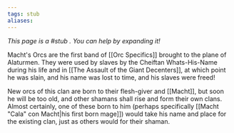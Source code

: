 ```yaml
---
tags: stub
aliases:
---
```


*This page is a #stub . You can help by expanding it!*

Macht's Orcs are the first band of [[Orc Specifics]] brought to the plane of Alaturmen. They were used by slaves by the Cheiftan Whats-His-Name during his life and in [[The Assault of the Giant Decenters]], at which point he was slain, and his name was lost to time, and his slaves were freed! 

New orcs of this clan are born to their flesh-giver and [[Macht]], but soon he will be too old, and other shamans shall rise and form their own clans. Almost certainly, one of these born to him (perhaps specifically [[Macht "Cala" con Macht|his first born mage]]) would take his name and place for the existing clan, just as others would for their shaman. 